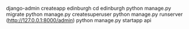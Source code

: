 django-admin createapp edinburgh
cd edinburgh
python manage.py migrate
python manage.py createsuperuser
python manage.py runserver
(http://127.0.0.1:8000/admin)
python manage.py startapp api

